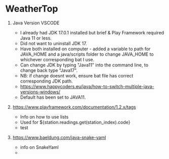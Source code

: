 # WeatherTop

1. Java Version VSCODE
   - I already had JDK 17.0.1 installed but brief & Play Framework required Java 11 or less.
   - Did not want to uninstall JDK 17.
   - Have both installed on computer - added a variable to path for JAVA_HOME and a java/scripts folder to change JAVA_HOME to whichever corresponding bat I use.
   - Can change JDK by typing "Java11" into the command line, to change back type "Java17".
   - NB: if change doesnt work, ensure bat file has correct corresponding JDK path.
   - <https://www.happycoders.eu/java/how-to-switch-multiple-java-versions-windows/>
   - Default has been set to JAVA11.

2. https://www.playframework.com/documentation/1.2.x/tags
   - Info on how to use lists
   - Used for ${station.readings.get(station_index).code}
   - test

3. https://www.baeldung.com/java-snake-yaml
   - info on SnakeYaml
   - 


